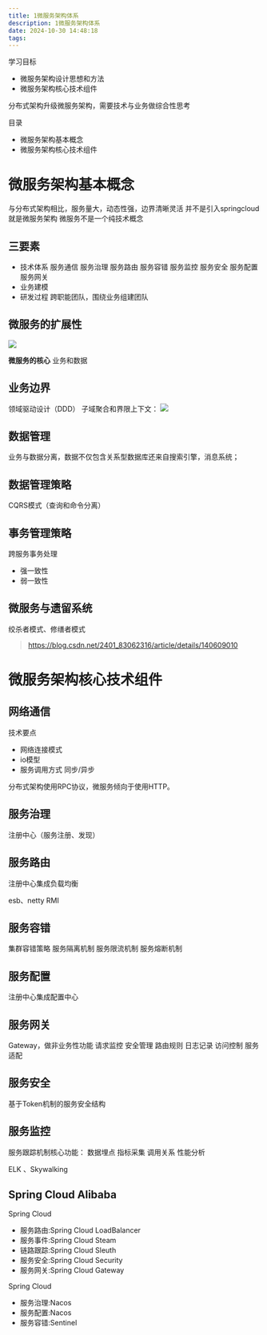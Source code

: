 ```yaml
---
title: 1微服务架构体系
description: 1微服务架构体系
date: 2024-10-30 14:48:18
tags:
---
```


学习目标
- 微服务架构设计思想和方法
- 微服务架构核心技术组件

分布式架构升级微服务架构，需要技术与业务做综合性思考


目录
- 微服务架构基本概念
- 微服务架构核心技术组件

# 微服务架构基本概念
与分布式架构相比，服务量大，动态性强，边界清晰灵活
并不是引入springcloud就是微服务架构
微服务不是一个纯技术概念
## 三要素
- 技术体系
服务通信
服务治理
服务路由
服务容错
服务监控
服务安全
服务配置
服务网关
- 业务建模
- 研发过程
跨职能团队，围绕业务组建团队

## 微服务的扩展性
![](1AKF扩展立方体.png)

**微服务的核心**
业务和数据
## 业务边界
领域驱动设计（DDD）
子域聚合和界限上下文：
![](1子域聚合和界限上下文.png)
## 数据管理
业务与数据分离，数据不仅包含关系型数据库还来自搜索引擎，消息系统；

## 数据管理策略
CQRS模式（查询和命令分离）
## 事务管理策略
跨服务事务处理
- 强一致性
- 弱一致性
## 微服务与遗留系统
绞杀者模式、修缮者模式
> https://blog.csdn.net/2401_83062316/article/details/140609010

# 微服务架构核心技术组件

## 网络通信
技术要点
- 网络连接模式
- io模型
- 服务调用方式
同步/异步

分布式架构使用RPC协议，微服务倾向于使用HTTP。
## 服务治理
注册中心（服务注册、发现）

## 服务路由
注册中心集成负载均衡

esb、netty RMI
## 服务容错

集群容错策略
服务隔离机制
服务限流机制
服务熔断机制

## 服务配置
注册中心集成配置中心

## 服务网关
Gateway，做非业务性功能
请求监控
安全管理
路由规则
日志记录
访问控制
服务适配

## 服务安全
基于Token机制的服务安全结构

## 服务监控
服务跟踪机制核心功能：
数据埋点
指标采集
调用关系
性能分析

ELK 、Skywalking

## Spring Cloud Alibaba
Spring Cloud
- 服务路由:Spring Cloud LoadBalancer
- 服务事件:Spring Cloud Steam
- 链路跟踪:Spring Cloud Sleuth
- 服务安全:Spring Cloud Security
- 服务网关:Spring Cloud Gateway

Spring Cloud
- 服务治理:Nacos
- 服务配置:Nacos
- 服务容错:Sentinel